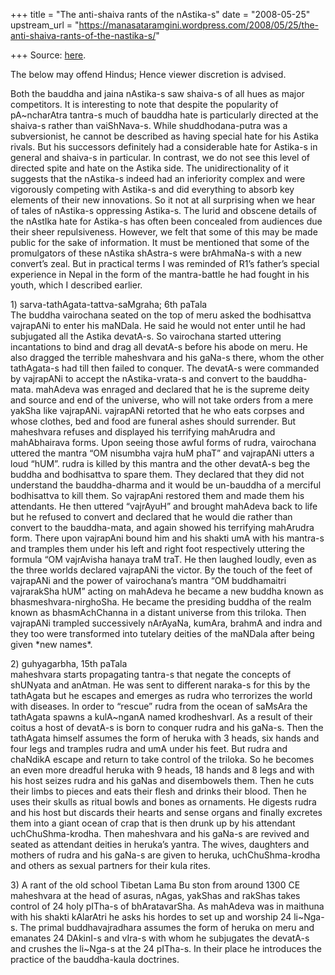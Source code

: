 +++
title = "The anti-shaiva rants of the nAstika-s"
date = "2008-05-25"
upstream_url = "https://manasataramgini.wordpress.com/2008/05/25/the-anti-shaiva-rants-of-the-nastika-s/"

+++
Source: [here](https://manasataramgini.wordpress.com/2008/05/25/the-anti-shaiva-rants-of-the-nastika-s/).

The below may offend Hindus; Hence viewer discretion is advised.

Both the bauddha and jaina nAstika-s saw shaiva-s of all hues as major competitors. It is interesting to note that despite the popularity of pA\~ncharAtra tantra-s much of bauddha hate is particularly directed at the shaiva-s rather than vaiShNava-s. While shuddhodana-putra was a subversionist, he cannot be described as having special hate for his Astika rivals. But his successors definitely had a considerable hate for Astika-s in general and shaiva-s in particular. In contrast, we do not see this level of directed spite and hate on the Astika side. The unidirectionality of it suggests that the nAstika-s indeed had an inferiority complex and were vigorously competing with Astika-s and did everything to absorb key elements of their new innovations. So it not at all surprising when we hear of tales of nAstika-s oppressing Astika-s. The lurid and obscene details of the nAstIka hate for Astika-s has often been concealed from audiences due their sheer repulsiveness. However, we felt that some of this may be made public for the sake of information. It must be mentioned that some of the promulgators of these nAstika shAstra-s were brAhmaNa-s with a new convert’s zeal. But in practical terms I was reminded of R1’s father’s special experience in Nepal in the form of the mantra-battle he had fought in his youth, which I described earlier.

1\) sarva-tathAgata-tattva-saMgraha; 6th paTala  
The buddha vairochana seated on the top of meru asked the bodhisattva vajrapANi to enter his maNDala. He said he would not enter until he had subjugated all the Astika devatA-s. So vairochana started uttering incantations to bind and drag all devatA-s before his abode on meru. He also dragged the terrible maheshvara and his gaNa-s there, whom the other tathAgata-s had till then failed to conquer. The devatA-s were commanded by vajrapANi to accept the nAstika-vrata-s and convert to the bauddha-mata. mahAdeva was enraged and declared that he is the supreme deity and source and end of the universe, who will not take orders from a mere yakSha like vajrapANi. vajrapANi retorted that he who eats corpses and whose clothes, bed and food are funeral ashes should surrender. But maheshvara refuses and displayed his terrifying mahArudra and mahAbhairava forms. Upon seeing those awful forms of rudra, vairochana uttered the mantra “OM nisumbha vajra huM phaT” and vajrapANi utters a loud “hUM”. rudra is killed by this mantra and the other devatA-s beg the buddha and bodhisattva to spare them. They declared that they did not understand the bauddha-dharma and it would be un-bauddha of a merciful bodhisattva to kill them. So vajrapAni restored them and made them his attendants. He then uttered “vajrAyuH” and brought mahAdeva back to life but he refused to convert and declared that he would die rather than convert to the bauddha-mata, and again showed his terrifying mahArudra form. There upon vajrapAni bound him and his shakti umA with his mantra-s and tramples them under his left and right foot respectively uttering the formula “OM vajrAvisha hanaya traM traT. He then laughed loudly, even as the three worlds declared vajrapANi the victor. By the touch of the feet of vajrapANi and the power of vairochana’s mantra “OM buddhamaitri vajrarakSha hUM” acting on mahAdeva he became a new buddha known as bhasmeshvara-nirghoSha. He became the presiding buddha of the realm known as bhasmAchChanna in a distant universe from this triloka. Then vajrapANi trampled successively nArAyaNa, kumAra, brahmA and indra and they too were transformed into tutelary deities of the maNDala after being given \*new names\*.

2\) guhyagarbha, 15th paTala  
maheshvara starts propagating tantra-s that negate the concepts of shUNyata and anAtman. He was sent to different naraka-s for this by the tathAgata but he escapes and emerges as rudra who terrorizes the world with diseases. In order to “rescue” rudra from the ocean of saMsAra the tathAgata spawns a kulA\~nganA named krodheshvarI. As a result of their coitus a host of devatA-s is born to conquer rudra and his gaNa-s. Then the tathAgata himself assumes the form of heruka with 3 heads, six hands and four legs and tramples rudra and umA under his feet. But rudra and chaNdikA escape and return to take control of the triloka. So he becomes an even more dreadful heruka with 9 heads, 18 hands and 8 legs and with his host seizes rudra and his gaNas and disembowels them. Then he cuts their limbs to pieces and eats their flesh and drinks their blood. Then he uses their skulls as ritual bowls and bones as ornaments. He digests rudra and his host but discards their hearts and sense organs and finally excretes them into a giant ocean of crap that is then drunk up by his attendant uchChuShma-krodha. Then maheshvara and his gaNa-s are revived and seated as attendant deities in heruka’s yantra. The wives, daughters and mothers of rudra and his gaNa-s are given to heruka, uchChuShma-krodha and others as sexual partners for their kula rites.

3\) A rant of the old school Tibetan Lama Bu ston from around 1300 CE  
maheshvara at the head of asuras, nAgas, yakShas and rakShas takes control of 24 holy pITha-s of bhAratavarSha. As mahAdeva was in maithuna with his shakti kAlarAtri he asks his hordes to set up and worship 24 li\~Nga-s. The primal buddhavajradhara assumes the form of heruka on meru and emanates 24 DAkinI-s and vIra-s with whom he subjugates the devatA-s and crushes the li\~Nga-s at the 24 pITha-s. In their place he introduces the practice of the bauddha-kaula doctrines.

